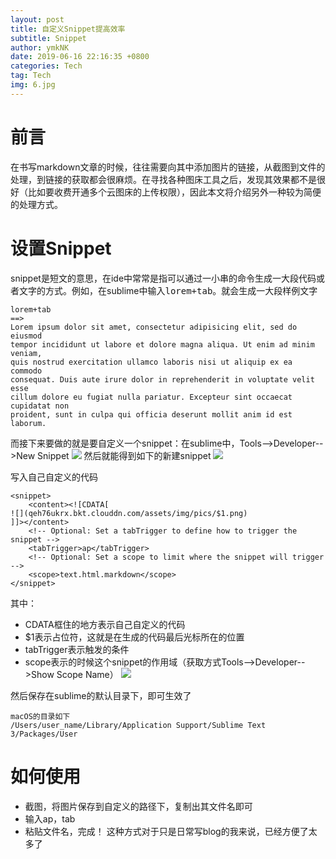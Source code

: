 ```yaml
---
layout: post
title: 自定义Snippet提高效率
subtitle: Snippet
author: ymkNK
date: 2019-06-16 22:16:35 +0800
categories: Tech
tag: Tech
img: 6.jpg
---
```

# 前言
在书写markdown文章的时候，往往需要向其中添加图片的链接，从截图到文件的处理，到链接的获取都会很麻烦。在寻找各种图床工具之后，发现其效果都不是很好（比如要收费开通多个云图床的上传权限），因此本文将介绍另外一种较为简便的处理方式。

# 设置Snippet
snippet是短文的意思，在ide中常常是指可以通过一小串的命令生成一大段代码或者文字的方式。例如，在sublime中输入<kbd>lorem<kbd>+<kbd>tab<kbd>。就会生成一大段样例文字

	lorem+tab
	==>
	Lorem ipsum dolor sit amet, consectetur adipisicing elit, sed do eiusmod
	tempor incididunt ut labore et dolore magna aliqua. Ut enim ad minim veniam,
	quis nostrud exercitation ullamco laboris nisi ut aliquip ex ea commodo
	consequat. Duis aute irure dolor in reprehenderit in voluptate velit esse
	cillum dolore eu fugiat nulla pariatur. Excepteur sint occaecat cupidatat non
	proident, sunt in culpa qui officia deserunt mollit anim id est laborum.

而接下来要做的就是要自定义一个snippet：在sublime中，Tools-->Developer-->New Snippet
![](qeh76ukrx.bkt.clouddn.com/assets/img/pics/WX20190616-235826@2x.png)
然后就能得到如下的新建snippet
![](qeh76ukrx.bkt.clouddn.com/assets/img/pics/WX20190617-000803@2x.png)


写入自己自定义的代码

	<snippet>
		<content><![CDATA[
	![](qeh76ukrx.bkt.clouddn.com/assets/img/pics/$1.png)
	]]></content>
		<!-- Optional: Set a tabTrigger to define how to trigger the snippet -->
		<tabTrigger>ap</tabTrigger>
		<!-- Optional: Set a scope to limit where the snippet will trigger -->
		<scope>text.html.markdown</scope>
	</snippet>

其中：
- CDATA框住的地方表示自己自定义的代码
- $1表示占位符，这就是在生成的代码最后光标所在的位置
- tabTrigger表示触发的条件
- scope表示的时候这个snippet的作用域（获取方式Tools-->Developer-->Show Scope Name）
![](qeh76ukrx.bkt.clouddn.com/assets/img/pics/WX20190617-001852@2x.png)

然后保存在sublime的默认目录下，即可生效了

	macOS的目录如下
	/Users/user_name/Library/Application Support/Sublime Text 3/Packages/User

# 如何使用
- 截图，将图片保存到自定义的路径下，复制出其文件名即可
- 输入ap，tab
- 粘贴文件名，完成！
这种方式对于只是日常写blog的我来说，已经方便了太多了


